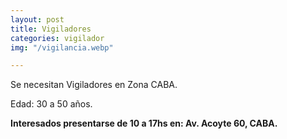 ```yaml
---
layout: post
title: Vigiladores
categories: vigilador
img: "/vigilancia.webp"

---
```

Se necesitan Vigiladores en Zona CABA.

Edad: 30 a 50 años.

**Interesados presentarse de 10 a 17hs en: Av. Acoyte 60, CABA.**